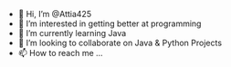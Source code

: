 - 👋 Hi, I’m @Attia425
- 👀 I’m interested in getting better at programming
- 🌱 I’m currently learning Java
- 💞️ I’m looking to collaborate on Java & Python Projects 
- 📫 How to reach me ...

<!---
Attia425/Attia425 is a ✨ special ✨ repository because its `README.md` (this file) appears on your GitHub profile.
You can click the Preview link to take a look at your changes.
--->

